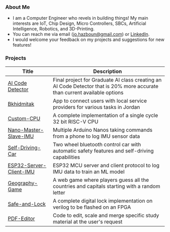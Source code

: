 ### About Me

- I am a Computer Engineer who revels in building things! My main interests are IoT, Chip Design, Micro Controllers, SBCs, Artificial Intelligence, Robotics, and 3D-Printing.
- You can reach me via email (jo.hazboun@gmail.com) or [LinkedIn](https://www.linkedin.com/in/johnny-hazboun/).
- I would welcome your feedback on my projects and suggestions for new features!

### Projects

| Title | Description |
| --- | --- | 
| [AI Code Detector](https://github.com/Anmijo/Bkhidmitak) | Final project for Graduate AI class creating an AI Code Detector that is 20% more accurate than current available options |
| [Bkhidmitak](https://github.com/Anmijo/Bkhidmitak) | App to connect users with local service providers for various tasks in Jordan |
| [Custom-CPU](https://github.com/Anmijo/Custom-RISC-V-CPU) | A complete implementation of a single cycle 32 bit RISC-V CPU |
| [Nano-Master-Slave-IMU](https://github.com/Anmijo/Nano-Master-Slave-IMU) | Multiple Arduino Nanos taking commands from a phone to log IMU sensor data | 
| [Self-Driving-Car](https://github.com/Anmijo/Self-Driving-Car) | Two wheel bluetooth control car with automatic safety features and self-driving capabilities |
| [ESP32-Server-Client-IMU](https://github.com/Anmijo/ESP32-Server-Client-IMU) | ESP32 MCU server and client protocol to log IMU data to train an ML model |
| [Geography-Game](https://github.com/Anmijo/Geography-Game) | A web game where players guess all the countries and capitals starting with a random letter |
| [Safe-and-Lock](https://github.com/Anmijo/digital-lock) | A complete digital lock implementation on verilog to be flashed on an FPGA |
| [PDF-Editor](https://github.com/Anmijo/pdf-editor) | Code to edit, scale and merge specific study material at the user's request |




<!--
**Anmijo/Anmijo** is a ✨ _special_ ✨ repository because its `README.md` (this file) appears on your GitHub profile.

Here are some ideas to get you started:

- 🔭 I’m currently working on ...
- 🌱 I’m currently learning ...
- 👯 I’m looking to collaborate on ...
- 🤔 I’m looking for help with ...
- 💬 Ask me about ...
- 📫 How to reach me: ...
- 😄 Pronouns: ...
- ⚡ Fun fact: ...
-->
